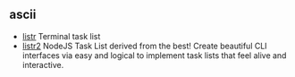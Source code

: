 ## ascii

- [listr](https://github.com/SamVerschueren/listr) Terminal task list
- [listr2](https://github.com/listr2/listr2) NodeJS Task List derived from the best! Create beautiful CLI interfaces via easy and logical to implement task lists that feel alive and interactive.